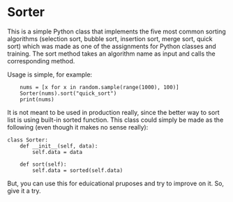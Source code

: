# Sorter
This is a simple Python class that implements the five most common sorting algorithms (selection sort, bubble sort, insertion sort, merge sort, quick sort) which was made as one of the assignments for Python classes and training. The sort method takes an algorithm name as input and calls the corresponding method.

Usage is simple, for example:
```
    nums = [x for x in random.sample(range(1000), 100)]
    Sorter(nums).sort("quick_sort")
    print(nums)
```

It is not meant to be used in production really, since the better way to sort list is using built-in sorted function. This class could simply be made as the following (even though it makes no sense really):

```
class Sorter:
    def __init__(self, data):
        self.data = data

    def sort(self):
        self.data = sorted(self.data)
```

But, you can use this for eduicational pruposes and try to improve on it. So, give it a try.
